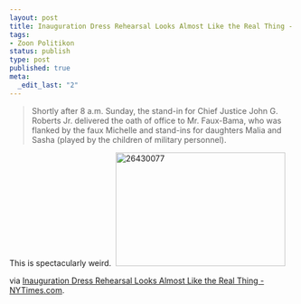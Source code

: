 ```yaml
--- 
layout: post
title: Inauguration Dress Rehearsal Looks Almost Like the Real Thing - NYTimes.com
tags: 
- Zoon Politikon
status: publish
type: post
published: true
meta: 
  _edit_last: "2"
---
```

<blockquote>Shortly after 8 a.m. Sunday, the stand-in for Chief Justice John G. Roberts Jr. delivered the oath of office to Mr. Faux-Bama, who was flanked by the faux Michelle and stand-ins for daughters Malia and Sasha (played by the children of military personnel).</blockquote>
This is spectacularly weird. 

<img class="alignnone size-medium wp-image-955" title="26430077" src="http://brethorsting.com/blog/wp-content/uploads/2009/01/26430077-300x201.jpg" alt="26430077" width="300" height="201" />

via <a href="http://www.nytimes.com/2009/01/12/us/politics/12inaug.html?_r=1">Inauguration Dress Rehearsal Looks Almost Like the Real Thing - NYTimes.com</a>.

